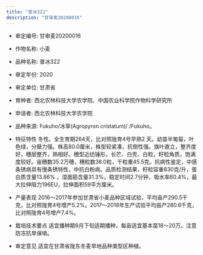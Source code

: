 ```yaml
---
title: "普冰322"
description: "甘审麦20200016"
---
```

* 审定编号:  甘审麦20200016

*  作物名称:  小麦

*  品种名称:  普冰322

*  审定年份:  2020

*  审定单位:  甘肃省

* 育种者:  西北农林科技大学农学院、中国农业科学院作物科学研究所

*  申请者:  西北农林科技大学农学院

*  品种来源:  Fukuho/冰草(Agropyron cristatum)/ /Fukuho。

*  特征特性
冬性。全生育期264天，比对照陇育4号早熟2 天。幼苗半匍匐，叶色绿，分蘖力强。株高80.0厘米，株型较紧凑，抗倒性强。旗叶直立，整齐度好，穗层整齐，熟相好。穗型近纺锤形，长芒、白壳、白粒，籽粒角质，饱满度较好。亩穗数35.2万穗，穗粒数38.0粒，千粒重45.5克。抗病性鉴定，中感条锈病具有慢条锈特性，中抗白粉病。品质检测结果，籽粒容重830克/升，蛋白质含量13.86% ，湿面筋含量31.3%，稳定时间2.7分钟，吸水率60.4%，最大拉伸阻力196EU，拉伸面积59平方厘米。

*  产量表现
2016～2017年参加甘肃省小麦品种区域试验，平均亩产290.5千克，比对照陇育4号增产5.2%。2017～2018年生产试验平均亩产280.6千克，比对照陇育4号增产7.4%。

*  栽培技术要点
适宜播种期9月下旬适期播种，每亩适宜基本苗18～20万。注意防冻抗旱保墒。

*  审定意见
适宜在甘肃省陇东冬麦旱地品种类型区种植。
